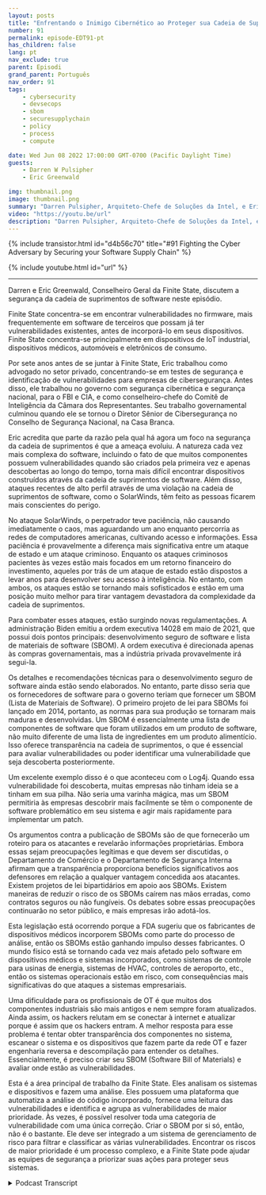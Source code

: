 ```yaml
---
layout: posts
title: "Enfrentando o Inimigo Cibernético ao Proteger sua Cadeia de Suprimentos de Software."
number: 91
permalink: episode-EDT91-pt
has_children: false
lang: pt
nav_exclude: true
parent: Episodi
grand_parent: Português
nav_order: 91
tags:
    - cybersecurity
    - devsecops
    - sbom
    - securesupplychain
    - policy
    - process
    - compute

date: Wed Jun 08 2022 17:00:00 GMT-0700 (Pacific Daylight Time)
guests:
    - Darren W Pulsipher
    - Eric Greenwald

img: thumbnail.png
image: thumbnail.png
summary: "Darren Pulsipher, Arquiteto-Chefe de Soluções da Intel, e Eric Greenwald, Consultor Jurídico Geral da Finite State, falam sobre a segurança da cadeia de suprimentos de software."
video: "https://youtu.be/url"
description: "Darren Pulsipher, Arquiteto-Chefe de Soluções da Intel, e Eric Greenwald, Consultor Jurídico Geral da Finite State, falam sobre a segurança da cadeia de suprimentos de software."
---
```


<div>
{% include transistor.html id="d4b56c70" title="#91 Fighting the Cyber Adversary by Securing your Software Supply Chain" %}

{% include youtube.html id="url" %}
</div>

---

Darren e Eric Greenwald, Conselheiro Geral da Finite State, discutem a segurança da cadeia de suprimentos de software neste episódio.

Finite State concentra-se em encontrar vulnerabilidades no firmware, mais frequentemente em software de terceiros que possam já ter vulnerabilidades existentes, antes de incorporá-lo em seus dispositivos. Finite State concentra-se principalmente em dispositivos de IoT industrial, dispositivos médicos, automóveis e eletrônicos de consumo.

Por sete anos antes de se juntar à Finite State, Eric trabalhou como advogado no setor privado, concentrando-se em testes de segurança e identificação de vulnerabilidades para empresas de cibersegurança. Antes disso, ele trabalhou no governo com segurança cibernética e segurança nacional, para o FBI e CIA, e como conselheiro-chefe do Comitê de Inteligência da Câmara dos Representantes. Seu trabalho governamental culminou quando ele se tornou o Diretor Sênior de Cibersegurança no Conselho de Segurança Nacional, na Casa Branca.

Eric acredita que parte da razão pela qual há agora um foco na segurança da cadeia de suprimentos é que a ameaça evoluiu. A natureza cada vez mais complexa do software, incluindo o fato de que muitos componentes possuem vulnerabilidades quando são criados pela primeira vez e apenas descobertas ao longo do tempo, torna mais difícil encontrar dispositivos construídos através da cadeia de suprimentos de software. Além disso, ataques recentes de alto perfil através de uma violação na cadeia de suprimentos de software, como o SolarWinds, têm feito as pessoas ficarem mais conscientes do perigo.

No ataque SolarWinds, o perpetrador teve paciência, não causando imediatamente o caos, mas aguardando um ano enquanto percorria as redes de computadores americanas, cultivando acesso e informações. Essa paciência é provavelmente a diferença mais significativa entre um ataque de estado e um ataque criminoso. Enquanto os ataques criminosos pacientes às vezes estão mais focados em um retorno financeiro do investimento, aqueles por trás de um ataque de estado estão dispostos a levar anos para desenvolver seu acesso à inteligência. No entanto, com ambos, os ataques estão se tornando mais sofisticados e estão em uma posição muito melhor para tirar vantagem devastadora da complexidade da cadeia de suprimentos.

Para combater esses ataques, estão surgindo novas regulamentações. A administração Biden emitiu a ordem executiva 14028 em maio de 2021, que possui dois pontos principais: desenvolvimento seguro de software e lista de materiais de software (SBOM). A ordem executiva é direcionada apenas às compras governamentais, mas a indústria privada provavelmente irá segui-la.

Os detalhes e recomendações técnicas para o desenvolvimento seguro de software ainda estão sendo elaborados. No entanto, parte disso seria que os fornecedores de software para o governo teriam que fornecer um SBOM (Lista de Materiais de Software). O primeiro projeto de lei para SBOMs foi lançado em 2014, portanto, as normas para sua produção se tornaram mais maduras e desenvolvidas. Um SBOM é essencialmente uma lista de componentes de software que foram utilizados em um produto de software, não muito diferente de uma lista de ingredientes em um produto alimentício. Isso oferece transparência na cadeia de suprimentos, o que é essencial para avaliar vulnerabilidades ou poder identificar uma vulnerabilidade que seja descoberta posteriormente.

Um excelente exemplo disso é o que aconteceu com o Log4j. Quando essa vulnerabilidade foi descoberta, muitas empresas não tinham ideia se a tinham em sua pilha. Não seria uma varinha mágica, mas um SBOM permitiria às empresas descobrir mais facilmente se têm o componente de software problemático em seu sistema e agir mais rapidamente para implementar um patch.

Os argumentos contra a publicação de SBOMs são de que fornecerão um roteiro para os atacantes e revelarão informações proprietárias. Embora essas sejam preocupações legítimas e que devem ser discutidas, o Departamento de Comércio e o Departamento de Segurança Interna afirmam que a transparência proporciona benefícios significativos aos defensores em relação a qualquer vantagem concedida aos atacantes. Existem projetos de lei bipartidários em apoio aos SBOMs. Existem maneiras de reduzir o risco de os SBOMs caírem nas mãos erradas, como contratos seguros ou não fungíveis. Os debates sobre essas preocupações continuarão no setor público, e mais empresas irão adotá-los.

Esta legislação está ocorrendo porque a FDA sugeriu que os fabricantes de dispositivos médicos incorporem SBOMs como parte do processo de análise, então os SBOMs estão ganhando impulso desses fabricantes. O mundo físico está se tornando cada vez mais afetado pelo software em dispositivos médicos e sistemas incorporados, como sistemas de controle para usinas de energia, sistemas de HVAC, controles de aeroporto, etc., então os sistemas operacionais estão em risco, com consequências mais significativas do que ataques a sistemas empresariais.

Uma dificuldade para os profissionais de OT é que muitos dos componentes industriais são mais antigos e nem sempre foram atualizados. Ainda assim, os hackers relutam em se conectar à internet e atualizar porque é assim que os hackers entram. A melhor resposta para esse problema é tentar obter transparência dos componentes no sistema, escanear o sistema e os dispositivos que fazem parte da rede OT e fazer engenharia reversa e descompilação para entender os detalhes. Essencialmente, é preciso criar seu SBOM (Software Bill of Materials) e avaliar onde estão as vulnerabilidades.

Esta é a área principal de trabalho da Finite State. Eles analisam os sistemas e dispositivos e fazem uma análise. Eles possuem uma plataforma que automatiza a análise do código incorporado, fornece uma leitura das vulnerabilidades e identifica e agrupa as vulnerabilidades de maior prioridade. Às vezes, é possível resolver toda uma categoria de vulnerabilidade com uma única correção. Criar o SBOM por si só, então, não é o bastante. Ele deve ser integrado a um sistema de gerenciamento de risco para filtrar e classificar as várias vulnerabilidades. Encontrar os riscos de maior prioridade é um processo complexo, e a Finite State pode ajudar as equipes de segurança a priorizar suas ações para proteger seus sistemas.



<details>
<summary> Podcast Transcript </summary>

<p></p>

</details>
